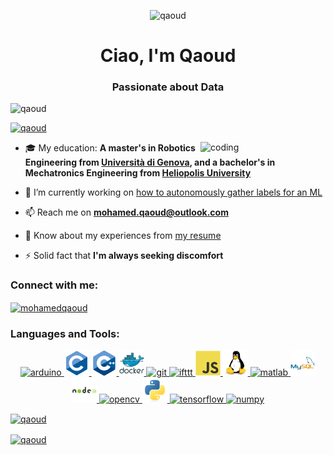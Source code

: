 
<p align="center"> <img src="https://user-images.githubusercontent.com/23742278/199734806-afc3924e-8dcb-40f7-b29c-6a2a0eea1c83.png" alt="qaoud" /> </p>
<h1 align="center">Ciao, I'm Qaoud</h1>
<h3 align="center">Passionate about Data</h3>

<p align="left"> <img src="https://komarev.com/ghpvc/?username=qaoud&label=Profile%20views&color=0e75b6&style=flat" alt="qaoud" /> </p>

<p align="left"> <a href="https://github.com/ryo-ma/github-profile-trophy"><img src="https://github-profile-trophy.vercel.app/?username=qaoud" alt="qaoud" /></a> </p>

<img align="right" width="200" alt="coding" src="https://user-images.githubusercontent.com/23742278/199736962-5a9b1106-ec55-4cb8-b18d-ab2b99db104e.png">

- 🎓 My education: **A master's in Robotics Engineering from [Università di Genova](https://unige.it/en/), and a bachelor's in Mechatronics Engineering from [Heliopolis University](https://www.hu.edu.eg/)**

- 🔭 I’m currently working on [how to autonomously gather labels for an ML](https://github.com/Qaoud/Autonomous-Gathering-Label)

- 📫 Reach me on **mohamed.qaoud@outlook.com**

- 📄 Know about my experiences from [my resume](https://1drv.ms/b/s!Ak4yGvuk_F42gQGzcapb1GJh68p1?e=f2ekFm)

- ⚡ Solid fact that **I'm always seeking discomfort**

<h3 align="left">Connect with me:</h3>
<p align="left">
<a href="https://linkedin.com/in/mohamedqaoud" target="blank"><img align="center" src="https://raw.githubusercontent.com/rahuldkjain/github-profile-readme-generator/master/src/images/icons/Social/linked-in-alt.svg" alt="mohamedqaoud" height="30" width="40" /></a>
</p>

<h3 align="left">Languages and Tools:</h3>
<p align="center"> <a href="https://www.arduino.cc/" target="_blank" rel="noreferrer"> <img src="https://cdn.worldvectorlogo.com/logos/arduino-1.svg" alt="arduino" width="40" height="40"/> </a> <a href="https://www.cprogramming.com/" target="_blank" rel="noreferrer"> <img src="https://raw.githubusercontent.com/devicons/devicon/master/icons/c/c-original.svg" alt="c" width="40" height="40"/> </a> <a href="https://www.w3schools.com/cpp/" target="_blank" rel="noreferrer"> <img src="https://raw.githubusercontent.com/devicons/devicon/master/icons/cplusplus/cplusplus-original.svg" alt="cplusplus" width="40" height="40"/> </a> <a href="https://www.docker.com/" target="_blank" rel="noreferrer"> <img src="https://raw.githubusercontent.com/devicons/devicon/master/icons/docker/docker-original-wordmark.svg" alt="docker" width="40" height="40"/> </a> <a href="https://git-scm.com/" target="_blank" rel="noreferrer"> <img src="https://www.vectorlogo.zone/logos/git-scm/git-scm-icon.svg" alt="git" width="40" height="40"/> </a> <a href="https://ifttt.com/" target="_blank" rel="noreferrer"> <img src="https://www.vectorlogo.zone/logos/ifttt/ifttt-ar21.svg" alt="ifttt" width="40" height="40"/> </a> <a href="https://developer.mozilla.org/en-US/docs/Web/JavaScript" target="_blank" rel="noreferrer"> <img src="https://raw.githubusercontent.com/devicons/devicon/master/icons/javascript/javascript-original.svg" alt="javascript" width="40" height="40"/> </a> <a href="https://www.linux.org/" target="_blank" rel="noreferrer"> <img src="https://raw.githubusercontent.com/devicons/devicon/master/icons/linux/linux-original.svg" alt="linux" width="40" height="40"/> </a> <a href="https://www.mathworks.com/" target="_blank" rel="noreferrer"> <img src="https://upload.wikimedia.org/wikipedia/commons/2/21/Matlab_Logo.png" alt="matlab" width="40" height="40"/> </a> <a href="https://www.mysql.com/" target="_blank" rel="noreferrer"> <img src="https://raw.githubusercontent.com/devicons/devicon/master/icons/mysql/mysql-original-wordmark.svg" alt="mysql" width="40" height="40"/> </a> <a href="https://nodejs.org" target="_blank" rel="noreferrer"> <img src="https://raw.githubusercontent.com/devicons/devicon/master/icons/nodejs/nodejs-original-wordmark.svg" alt="nodejs" width="40" height="40"/> </a> <a href="https://opencv.org/" target="_blank" rel="noreferrer"> <img src="https://www.vectorlogo.zone/logos/opencv/opencv-icon.svg" alt="opencv" width="40" height="40"/> </a> <a href="https://www.python.org" target="_blank" rel="noreferrer"> <img src="https://raw.githubusercontent.com/devicons/devicon/master/icons/python/python-original.svg" alt="python" width="40" height="40"/> </a> <a href="https://www.tensorflow.org" target="_blank" rel="noreferrer"> <img src="https://www.vectorlogo.zone/logos/tensorflow/tensorflow-icon.svg" alt="tensorflow" width="40" height="40"/> </a> <a href="https://numpy.org/" target="_blank" rel="noreferrer"> <img src="https://user-images.githubusercontent.com/67586773/105040771-43887300-5a88-11eb-9f01-bee100b9ef22.png" alt="numpy" width="40" height="40"/> </p>

</p>

<p><img align="center" src="https://github-readme-stats.vercel.app/api/top-langs?username=qaoud&show_icons=true&locale=en&layout=compact" alt="qaoud" /></p>

</p>

<p><img align="center" src="https://github-readme-streak-stats.herokuapp.com/?user=qaoud&" alt="qaoud" /></p>
